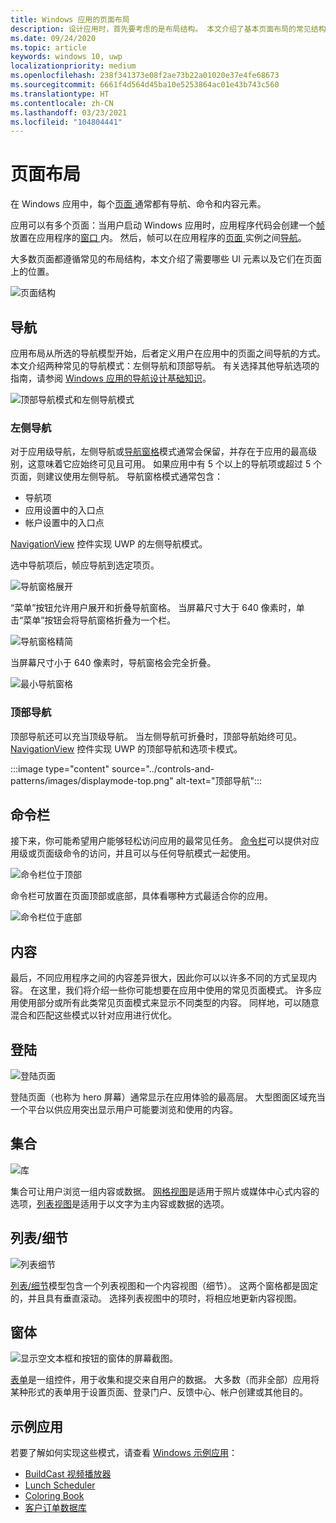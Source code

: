 ```yaml
---
title: Windows 应用的页面布局
description: 设计应用时，首先要考虑的是布局结构。 本文介绍了基本页面布局的常见结构，其中包括你需要的 UI 元素以及它们在页面上的位置。 在 Windows 应用中，每个页面通常都有导航、命令和内容元素。
ms.date: 09/24/2020
ms.topic: article
keywords: windows 10, uwp
localizationpriority: medium
ms.openlocfilehash: 238f341373e08f2ae73b22a01020e37e4fe68673
ms.sourcegitcommit: 6661f4d564d45ba10e5253864ac01e43b743c560
ms.translationtype: HT
ms.contentlocale: zh-CN
ms.lasthandoff: 03/23/2021
ms.locfileid: "104804441"
---
```

# <a name="page-layout"></a>页面布局

在 Windows 应用中，每个[页面  ](/uwp/api/Windows.UI.Xaml.Controls.Page)通常都有导航、命令和内容元素。 

应用可以有多个页面：当用户启动 Windows 应用时，应用程序代码会创建一个[帧  ](/uwp/api/Windows.UI.Xaml.Controls.Frame)放置在应用程序的[窗口  ](/uwp/api/windows.ui.xaml.window)内。 然后，帧可以在应用程序的[页面  ](/uwp/api/Windows.UI.Xaml.Controls.Page)实例之间[导航](../basics/navigate-between-two-pages.md)。 

大多数页面都遵循常见的布局结构，本文介绍了需要哪些 UI 元素以及它们在页面上的位置。 

![页面结构](images/page-components.svg)

## <a name="navigation"></a>导航
应用布局从所选的导航模型开始，后者定义用户在应用中的页面之间导航的方式。 本文介绍两种常见的导航模式：左侧导航和顶部导航。 有关选择其他导航选项的指南，请参阅 [Windows 应用的导航设计基础知识](../basics/navigation-basics.md)。

![顶部导航模式和左侧导航模式](images/top-left-nav.svg)

### <a name="left-nav"></a>左侧导航
对于应用级导航，左侧导航或[导航窗格](../controls-and-patterns/navigationview.md)模式通常会保留，并存在于应用的最高级别，这意味着它应始终可见且可用。 如果应用中有 5 个以上的导航项或超过 5 个页面，则建议使用左侧导航。 导航窗格模式通常包含：
- 导航项
- 应用设置中的入口点
- 帐户设置中的入口点

[NavigationView](/uwp/api/windows.ui.xaml.controls.navigationview) 控件实现 UWP 的左侧导航模式。

选中导航项后，帧应导航到选定项页。

![导航窗格展开](images/navview-expanded.svg)

“菜单”按钮允许用户展开和折叠导航窗格。 当屏幕尺寸大于 640 像素时，单击“菜单”按钮会将导航窗格折叠为一个栏。

![导航窗格精简](images/navview-compact.svg)

当屏幕尺寸小于 640 像素时，导航窗格会完全折叠。

![最小导航窗格](images/navview-minimal.svg)

### <a name="top-nav"></a>顶部导航

顶部导航还可以充当顶级导航。 当左侧导航可折叠时，顶部导航始终可见。 [NavigationView](../controls-and-patterns/navigationview.md) 控件实现 UWP 的顶部导航和选项卡模式。

:::image type="content" source="../controls-and-patterns/images/displaymode-top.png" alt-text="顶部导航":::

## <a name="command-bar"></a>命令栏

接下来，你可能希望用户能够轻松访问应用的最常见任务。 [命令栏](../controls-and-patterns/app-bars.md)可以提供对应用级或页面级命令的访问，并且可以与任何导航模式一起使用。

![命令栏位于顶部 ](images/app-bar-desktop.svg)

命令栏可放置在页面顶部或底部，具体看哪种方式最适合你的应用。

![命令栏位于底部](images/app-bar-mobile.svg)

## <a name="content"></a>内容

最后，不同应用程序之间的内容差异很大，因此你可以以许多不同的方式呈现内容。 在这里，我们将介绍一些你可能想要在应用中使用的常见页面模式。 许多应用使用部分或所有此类常见页面模式来显示不同类型的内容。 同样地，可以随意混合和匹配这些模式以针对应用进行优化。

## <a name="landing"></a>登陆

![登陆页面](images/hero-screen.svg)

登陆页面（也称为 hero 屏幕）通常显示在应用体验的最高层。 大型图面区域充当一个平台以供应用突出显示用户可能要浏览和使用的内容。

## <a name="collections"></a>集合

![库](images/gridview.svg)

集合可让用户浏览一组内容或数据。 [网格视图](../controls-and-patterns/item-templates-gridview.md)是适用于照片或媒体中心式内容的选项，[列表视图](../controls-and-patterns/item-templates-listview.md)是适用于以文字为主内容或数据的选项。

## <a name="listdetail"></a>列表/细节

![列表细节](images/master-detail.svg)

[列表/细节](../controls-and-patterns/list-details.md)模型包含一个列表视图和一个内容视图（细节）。 这两个窗格都是固定的，并且具有垂直滚动。 选择列表视图中的项时，将相应地更新内容视图。

## <a name="forms"></a>窗体
![显示空文本框和按钮的窗体的屏幕截图。](images/form.svg)

[表单](../controls-and-patterns/forms.md)是一组控件，用于收集和提交来自用户的数据。 大多数（而非全部）应用将某种形式的表单用于设置页面、登录门户、反馈中心、帐户创建或其他目的。 

## <a name="sample-apps"></a>示例应用
若要了解如何实现这些模式，请查看 [Windows 示例应用](https://developer.microsoft.com/windows/samples)：
- [BuildCast 视频播放器](https://github.com/Microsoft/BuildCast)
- [Lunch Scheduler](https://github.com/Microsoft/Windows-appsample-lunch-scheduler)
- [Coloring Book](https://github.com/Microsoft/Windows-appsample-coloringbook)
- [客户订单数据库](https://github.com/Microsoft/Windows-appsample-customers-orders-database)
